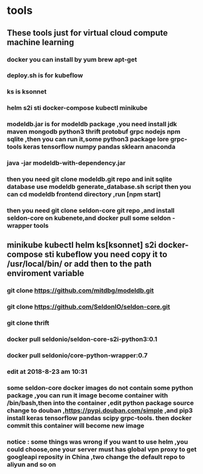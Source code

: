 # tools

## These tools  just for virtual cloud compute  machine learning 

### docker  you can  install by  yum  brew  apt-get 

###  deploy.sh  is  for  kubeflow

### ks  is  ksonnet 

### helm   s2i  sti  docker-compose   kubectl  minikube 

### modeldb.jar  is for modeldb package ,you need install  jdk  maven  mongodb  python3  thrift protobuf grpc   nodejs npm sqlite ,then you can run it,some python3 package   lore  grpc-tools  keras  tensorflow  numpy  pandas  sklearn anaconda
### java -jar modeldb-with-dependency.jar

### then you need git clone  modeldb.git  repo  and init  sqlite database use modeldb  generate_database.sh script then you can cd  modeldb frontend  directory ,run  [npm  start] 

### then  you  need  git clone  seldon-core  git repo ,and install seldon-core  on  kubenete,and docker pull some  seldon -wrapper tools

## minikube  kubectl  helm  ks[ksonnet]  s2i  docker-compose sti kubeflow  you need  copy  it to  /usr/local/bin/ or  add  then to the path enviroment variable


### git clone  https://github.com/mitdbg/modeldb.git
### git clone  https://github.com/SeldonIO/seldon-core.git
### git clone thrift 


### docker pull seldonio/seldon-core-s2i-python3:0.1
### docker pull seldonio/core-python-wrapper:0.7

### edit  at 2018-8-23 am 10:31

### some  seldon-core docker images   do not contain some python package  ,you can run it image become container with  /bin/bash,then into the container ,edit python package source change to douban ,https://pypi.douban.com/simple ,and  pip3  install  keras  tensorflow pandas  scipy  grpc-tools. then  docker  commit this container will become new image 


### notice :  some things was wrong  if you want to use helm ,you could choose,one your server  must has global vpn proxy to get googleapi reposity in China ,two  change the  default repo to aliyun and so on 
